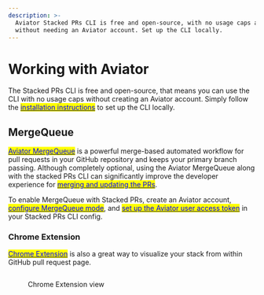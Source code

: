 ```yaml
---
description: >-
  Aviator Stacked PRs CLI is free and open-source, with no usage caps and
  without needing an Aviator account. Set up the CLI locally.
---
```


# Working with Aviator

The Stacked PRs CLI is free and open-source, that means you can use the CLI with no usage caps without creating an Aviator account. Simply follow the [<mark style="color:blue;">installation instructions</mark>](../installation.md) to set up the CLI locally.

## MergeQueue

[<mark style="color:blue;">Aviator MergeQueue</mark>](../../mergequeue/) is a powerful merge-based automated workflow for pull requests in your GitHub repository and keeps your primary branch passing. Although completely optional, using the Aviator MergeQueue along with the stacked PRs CLI can significantly improve the developer experience for [<mark style="color:blue;">merging and updating the PRs</mark>](https://docs.aviator.co/mergequeue/how-to-guides/merging-stacked-prs).

To enable MergeQueue with Stacked PRs, create an Aviator account, [<mark style="color:blue;">configure MergeQueue mode</mark>](../../mergequeue/quick-setup.md), and [<mark style="color:blue;">set up the Aviator user access token</mark>](../how-to-guides/create-a-user-access-token.md#aviator-user-access-token) in your Stacked PRs CLI config.

### Chrome Extension

[<mark style="color:blue;">Chrome Extension</mark>](../../mergequeue/aviator-chrome-extension.md) is also a great way to visualize your stack from within GitHub pull request page.

<figure><img src="../../.gitbook/assets/Screenshot 2024-08-25 at 2.17.08 PM.png" alt=""><figcaption><p>Chrome Extension view</p></figcaption></figure>


